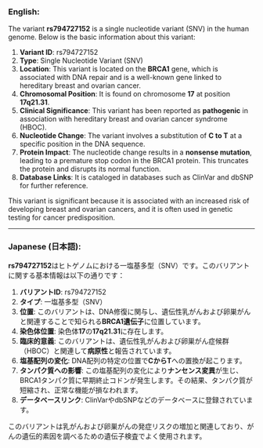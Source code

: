 ### English:
The variant **rs794727152** is a single nucleotide variant (SNV) in the human genome. Below is the basic information about this variant:

1. **Variant ID**: rs794727152
2. **Type**: Single Nucleotide Variant (SNV)
3. **Location**: This variant is located on the **BRCA1** gene, which is associated with DNA repair and is a well-known gene linked to hereditary breast and ovarian cancer.
4. **Chromosomal Position**: It is found on chromosome **17** at position **17q21.31**.
5. **Clinical Significance**: This variant has been reported as **pathogenic** in association with hereditary breast and ovarian cancer syndrome (HBOC).
6. **Nucleotide Change**: The variant involves a substitution of **C to T** at a specific position in the DNA sequence.
7. **Protein Impact**: The nucleotide change results in a **nonsense mutation**, leading to a premature stop codon in the BRCA1 protein. This truncates the protein and disrupts its normal function.
8. **Database Links**: It is cataloged in databases such as ClinVar and dbSNP for further reference.

This variant is significant because it is associated with an increased risk of developing breast and ovarian cancers, and it is often used in genetic testing for cancer predisposition.

---

### Japanese (日本語):
**rs794727152**はヒトゲノムにおける一塩基多型（SNV）です。このバリアントに関する基本情報は以下の通りです：

1. **バリアントID**: rs794727152
2. **タイプ**: 一塩基多型（SNV）
3. **位置**: このバリアントは、DNA修復に関与し、遺伝性乳がんおよび卵巣がんと関連することで知られる**BRCA1遺伝子**に位置しています。
4. **染色体位置**: 染色体**17**の**17q21.31**に存在します。
5. **臨床的意義**: このバリアントは、遺伝性乳がんおよび卵巣がん症候群（HBOC）と関連して**病原性**と報告されています。
6. **塩基配列の変化**: DNA配列の特定の位置で**CからT**への置換が起こります。
7. **タンパク質への影響**: この塩基配列の変化により**ナンセンス変異**が生じ、BRCA1タンパク質に早期終止コドンが発生します。その結果、タンパク質が短縮され、正常な機能が損なわれます。
8. **データベースリンク**: ClinVarやdbSNPなどのデータベースに登録されています。

このバリアントは乳がんおよび卵巣がんの発症リスクの増加と関連しており、がんの遺伝的素因を調べるための遺伝子検査でよく使用されます。